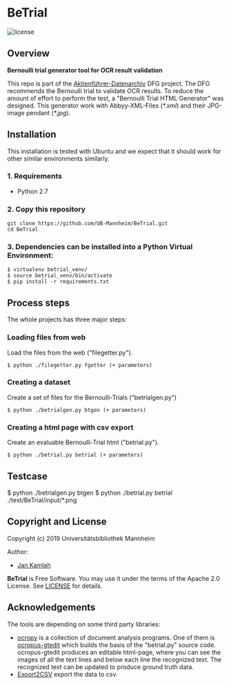 # BeTrial
![license](https://img.shields.io/badge/license-Apache%20License%202.0-blue.svg)

## Overview
**Bernoulli trial generator tool for OCR result validation**

This repo is part of the [Aktienführer-Datenarchiv][dataarchive-link] DFG project.
The DFG recommends the Bernoulli trial to validate OCR results.
To reduce the amount of effort to perform the test, a "Bernoulli Trial HTML Generator" was designed.
This generator work with Abbyy-XML-Files (*\*.xml*) and their JPG-image pendant (*\*.jpg*).


## Installation

This installation is tested with Ubuntu and we expect that it should
work for other similar environments similarly.

### 1. Requirements
- Python 2.7

### 2. Copy this repository
```
git clone https://github.com/UB-Mannheim/BeTrial.git
cd BeTrial
```

### 3. Dependencies can be installed into a Python Virtual Environment:

    $ virtualenv betrial_venv/
    $ source betrial_venv/bin/activate
    $ pip install -r requirements.txt

## Process steps

The whole projects has three major steps:

### Loading files from web

Load the files from the web ("filegetter.py").

    $ python ./filegetter.py fgetter (+ parameters)

### Creating a dataset
Create a set of files for the Bernoulli-Trials ("betrialgen.py")

    $ python ./betrialgen.py btgen (+ parameters)


### Creating a html page with csv export
Create an evaluable Bernoulli-Trial html ("betrial.py").

    $ python ./betrial.py betrial (+ parameters)

Testcase
--------

$ python ./betrialgen.py btgen
$ python ./betrial.py betrial ./test/BeTrial/input/*.png


Copyright and License
--------

Copyright (c) 2019 Universitätsbibliothek Mannheim

Author:
 * [Jan Kamlah](https://github.com/jkamlah)

**BeTrial** is Free Software. You may use it under the terms of the Apache 2.0 License.
See [LICENSE](./LICENSE) for details.


Acknowledgements
-------

The tools are depending on some third party libraries:
 * [ocropy][ocropy-link] is a collection of document analysis programs.
 One of them is [ocropus-gtedit][gtedit-link] which builds the basis of the "betrial.py" source code.
 ocropus-gtedit produces an editable html-page,
 where you can see the images of all the text lines and below each line the recognized text.
 The recognized text can be updated to produce ground truth data.
 * [Export2CSV][exportcsv-link] export the data to csv.

[akf-link]:  https://github.com/UB-Mannheim/Aktienfuehrer-Datenarchiv-Tools "Aktienfuehrer-Datenarchiv-Tools"
[dataarchive-link]: https://digi.bib.uni-mannheim.de/aktienfuehrer/ "Aktienfuehrer-Datenarchiv"
[ocropy-link]:  https://github.com/tmbdev/ocropy"
[exportcsv-link]: https://medium.com/@danny.pule/export-json-to-csv-file-using-javascript-a0b7bc5b00d2
[gtedit-link]: https://github.com/tmbdev/ocropy/wiki/Working-with-Ground-Truth